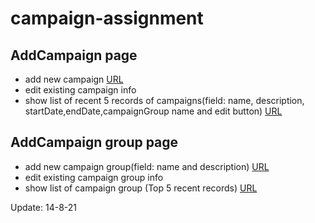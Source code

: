# campaign-assignment
## AddCampaign page
- add new campaign [URL](http://localhost:8080/campaign/add/)
- edit existing campaign info
- show  list of recent 5 records of campaigns(field: name, description, startDate,endDate,campaignGroup name and edit button) [URL](http://localhost:8080/campaign/)

## AddCampaign group page
- add new campaign group(field: name and description) [URL](http://localhost:8080/campaigngroup/add/)
- edit existing campaign group info
- show list of campaign group (Top 5 recent records) [URL](http://localhost:8080/campaigngroup/)

Update: 14-8-21
